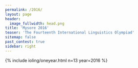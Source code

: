 ```yaml
---
permalink: /2016/
layout: page
header:
  image_fullwidth: head.png
title: 'Mysore 2016'
teaser: 'The Fourteenth International Linguistics Olympiad'
sitemap: false
past_contest: true
sidebar: right
---
```


{% include ioling/oneyear.html n=13 year=2016 %}
